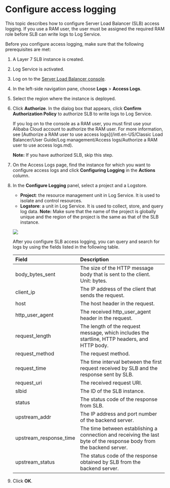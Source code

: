 # Configure access logging

This topic describes how to configure Server Load Balancer \(SLB\) access logging. If you use a RAM user, the user must be assigned the required RAM role before SLB can write logs to Log Service.

Before you configure access logging, make sure that the following prerequisites are met:

1.  A Layer 7 SLB instance is created.
2.  Log Service is activated.

1.  Log on to the [Server Load Balancer console](https://slb.console.aliyun.com/slb).

2.  In the left-side navigation pane, choose **Logs** \> **Access Logs**.

3.  Select the region where the instance is deployed.

4.  Click **Authorize**. In the dialog box that appears, click **Confirm Authorization Policy** to authorize SLB to write logs to Log Service.

    If you log on to the console as a RAM user, you must first use your Alibaba Cloud account to authorize the RAM user. For more information, see [Authorize a RAM user to use access logs](/intl.en-US/Classic Load Balancer/User Guide/Log management/Access logs/Authorize a RAM user to use access logs.md).

    **Note:** If you have authorized SLB, skip this step.

5.  On the Access Logs page, find the instance for which you want to configure access logs and click **Configuring Logging** in the **Actions** column.

6.  In the **Configure Logging** panel, select a project and a Logstore.

    -   **Project**: the resource management unit in Log Service. It is used to isolate and control resources.
    -   **Logstore**: a unit in Log Service. It is used to collect, store, and query log data.
    **Note:** Make sure that the name of the project is globally unique and the region of the project is the same as that of the SLB instance.

    ![](https://static-aliyun-doc.oss-accelerate.aliyuncs.com/assets/img/en-US/8110561851/p65895.png)

    After you configure SLB access logging, you can query and search for logs by using the fields listed in the following table.

    |Field|Description|
    |:----|:----------|
    |body\_bytes\_sent|The size of the HTTP message body that is sent to the client. Unit: bytes.|
    |client\_ip|The IP address of the client that sends the request.|
    |host|The host header in the request.|
    |http\_user\_agent|The received http\_user\_agent header in the request.|
    |request\_length|The length of the request message, which includes the startline, HTTP headers, and HTTP body.|
    |request\_method|The request method.|
    |request\_time|The time interval between the first request received by SLB and the response sent by SLB.|
    |request\_uri|The received request URI.|
    |slbid|The ID of the SLB instance.|
    |status|The status code of the response from SLB.|
    |upstream\_addr|The IP address and port number of the backend server.|
    |upstream\_response\_time|The time between establishing a connection and receiving the last byte of the response body from the backend server.|
    |upstream\_status|The status code of the response obtained by SLB from the backend server.|

7.  Click **OK**.


